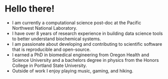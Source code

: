 # Hello there!

- I am currently a computational science post-doc at the Pacific Northwest National Laboratory. 
- I have over 8 years of research experience in building data science tools to better understand biochemical systems.
- I am passionate about developing and contributing to scientific software that is reproducible and open-source.
- I earned a PhD in biomedical engineering from Oregon Health and Science University and a bachelors degree in physics from the Honors College in Portland State University.
- Outside of work I enjoy playing music, gaming, and hiking.

